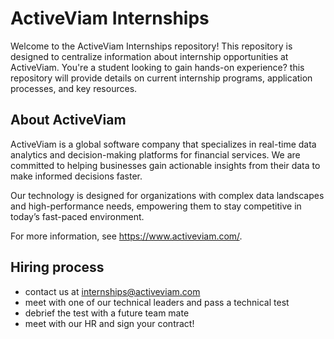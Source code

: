 # ActiveViam Internships

Welcome to the ActiveViam Internships repository! This repository is designed to centralize information about internship opportunities at ActiveViam. You're a student looking to gain hands-on experience? this repository will provide details on current internship programs, application processes, and key resources.

## About ActiveViam

ActiveViam is a global software company that specializes in real-time data analytics and decision-making platforms for financial services. We are committed to helping businesses gain actionable insights from their data to make informed decisions faster.

Our technology is designed for organizations with complex data landscapes and high-performance needs, empowering them to stay competitive in today’s fast-paced environment.

For more information, see https://www.activeviam.com/.

## Hiring process

- contact us at internships@activeviam.com
- meet with one of our technical leaders and pass a technical test 
- debrief the test with a future team mate
- meet with our HR and sign your contract!
